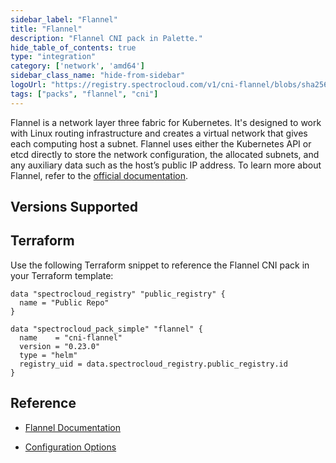 ```yaml
---
sidebar_label: "Flannel"
title: "Flannel"
description: "Flannel CNI pack in Palette."
hide_table_of_contents: true
type: "integration"
category: ['network', 'amd64']
sidebar_class_name: "hide-from-sidebar"
logoUrl: "https://registry.spectrocloud.com/v1/cni-flannel/blobs/sha256:24e56da9fc207788ba520cd00e31af042cfc9b00a3c21a5ad40a4dd592500589?type=image/png"
tags: ["packs", "flannel", "cni"]
---
```


Flannel is a network layer three fabric for Kubernetes. It's designed to work with Linux routing infrastructure and creates a virtual network that gives each computing host a subnet. Flannel uses either the Kubernetes API or etcd directly to store the network configuration, the allocated subnets, and any auxiliary data such as the host’s public IP address. To learn more about Flannel, refer to the [official documentation](https://github.com/flannel-io/flannel/tree/master?tab=readme-ov-file#how-it-works).


## Versions Supported

<!-- <Tabs queryString="versions">
</Tabs> -->



## Terraform

Use the following Terraform snippet to reference the Flannel CNI pack in your Terraform template:

```hcl
data "spectrocloud_registry" "public_registry" {
  name = "Public Repo"
}

data "spectrocloud_pack_simple" "flannel" {
  name    = "cni-flannel"
  version = "0.23.0"
  type = "helm"
  registry_uid = data.spectrocloud_registry.public_registry.id
}
```

## Reference

- [Flannel Documentation](https://github.com/flannel-io/flannel/tree/master?tab=readme-ov-file#how-it-works)

- [Configuration Options](https://github.com/flannel-io/flannel/blob/master/Documentation/configuration.md)